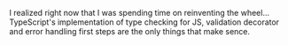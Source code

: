 I realized right now that I was spending time on reinventing the wheel... TypeScript's implementation of type checking for JS, validation decorator and error handling first steps are the only things that make sence.
